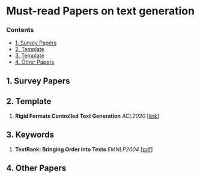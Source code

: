 # Must-read Papers on text generation

### Contents

* [1. Survey Papers](#1-survey-papers)
* [2. Template](#2)
* [3. Template](#3)
* [4. Other Papers](#4-other-papers)



## 1. Survey Papers


## 2. Template
1. **Rigid Formats Controlled Text Generation** 
*ACL2020* [[link](https://arxiv.org/abs/2004.08022)]

## 3. Keywords 
1. **TextRank: Bringing Order into Texts** *EMNLP2004* [[pdf](https://web.eecs.umich.edu/~mihalcea/papers/mihalcea.emnlp04.pdf)]

## 4. Other Papers

